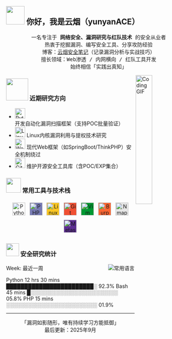 ## <img src="https://raw.githubusercontent.com/alexnaiman/alexnaiman/master/resources/welcomeglitch.gif" width="50px" /> 你好，我是云烟（yunyanACE）

<p align="center">
  <samp>
    一名专注于 <strong>网络安全、漏洞研究与红队技术</strong> 的安全从业者  
  <br/> 热衷于挖掘漏洞、编写安全工具、分享攻防经验  
    <br/> 博客：<a href="https://www.yunyanck.cn" target="_blank">云烟安全笔记</a>（记录漏洞分析与实战技巧）  
    <br/> 擅长领域：Web渗透 / 内网横向 / 红队工具开发  
    <br/> 始终相信「实践出真知」
  </samp>
</p>

<img src="https://media.tenor.com/images/df8c44a1d20ab367fdcb21880985fd33/tenor.gif" align="right" width="30%" alt="Coding GIF"/>

### <img src="https://raw.githubusercontent.com/alexnaiman/alexnaiman/master/resources/PusheenCompute.gif" width="60px" /> 近期研究方向

- <img src="https://cdn.simpleicons.org/python/3776AB" height="28px" alt="Python"/> 开发自动化漏洞扫描框架（支持POC批量验证）
- <img src="https://cdn.simpleicons.org/linux/FCC624" height="28px" alt="Linux"/> Linux内核漏洞利用与提权技术研究
- <img src="https://cdn.simpleicons.org/google/4285F4" height="28px" alt="Web安全"/> 现代Web框架（如SpringBoot/ThinkPHP）安全机制绕过
- <img src="https://cdn.simpleicons.org/github/181717" height="28px" alt="GitHub"/> 维护开源安全工具库（含POC/EXP集合）





### <img src="https://raw.githubusercontent.com/alexnaiman/alexnaiman/master/resources/pickaxe.png" width="40px" /> 常用工具与技术栈

<p align="center">
<img src="https://raw.githubusercontent.com/alexnaiman/alexnaiman/master/resources/dev/python.svg" height="35px" style="margin: 6px 4px" alt="Python"/>
<img src="https://cdn.simpleicons.org/php/FFFFFF" height="35px" style="margin: 6px 4px; background:#777BB4" alt="PHP"/>
<img src="https://cdn.simpleicons.org/linux/FFFFFF" height="35px" style="margin: 6px 4px; background:#FCC624" alt="Linux"/>
<img src="https://cdn.simpleicons.org/git/FFFFFF" height="35px" style="margin: 6px 4px; background:#F05032" alt="Git"/>
<img src="https://cdn.simpleicons.org/vim/FFFFFF" height="35px" style="margin: 6px 4px; background:#019833" alt="Vim"/>
<img src="https://cdn.simpleicons.org/burpsuite/FFFFFF" height="35px" style="margin: 6px 4px; background:#FF6633" alt="Burp Suite"/>
<img src="https://cdn.simpleicons.org/nmap/FFFFFF" height="35px" style="margin: 6px 4px; background:#E6E6E6" alt="Nmap"/>
<img src="https://cdn.simpleicons.org/metasploit/FFFFFF" height="35px" style="margin: 6px 4px; background:#5C2E91" alt="Metasploit"/>
</p>
</p>

### <img src="https://raw.githubusercontent.com/alexnaiman/alexnaiman/master/resources/stats.png" width="35px" /> 安全研究统计



<!-- 语言使用统计 -->
<p align="right">
  <img align="right" src="https://github-readme-stats.vercel.app/api/top-langs/?username=yunyanACE&theme=tokyonight&layout=compact&count_private=true&hide=html,css" alt="常用语言"/>
</p>


<!-- 近期安全研究时间分布（WakaTime） -->
<!--START_SECTION:waka-->Week: 最近一周

Python       12 hrs 30 mins  ████████████████████████░   92.3%
Bash         45 mins         █░░░░░░░░░░░░░░░░░░░░░░░░   05.8%
PHP          15 mins         ░░░░░░░░░░░░░░░░░░░░░░░░░   01.9%<!--END_SECTION:waka-->

---

<p align="center">
  <samp>「漏洞如影随形，唯有持续学习方能抵御」</samp>  
  <br/> 最后更新：2025年9月
</p>
